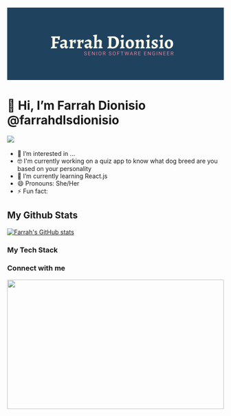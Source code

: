 ![logo](Farrah_Dionisio_Brand.png)

# 👋 Hi, I’m Farrah Dionisio @farrahdlsdionisio

![](https://komarev.com/ghpvc/?username=farrahdlsdionisio&color=FF7A8A&style=for-the-badge)

- 👀 I’m interested in ...
- 🤓 I'm currently working on a quiz app to know what dog breed are you based on your personality
- 🌱 I’m currently learning React.js
- 😄 Pronouns: She/Her
- ⚡ Fun fact:

## My Github Stats

[![Farrah's GitHub stats](https://github-readme-stats.vercel.app/api?username=farrahdlsdionisio&theme=prussian&show_icons=true)](https://github.com/anuraghazra/github-readme-stats)

<h3>My Tech Stack</h3>

<h3>Connect with me</h3>

<img width="100%" height="300" src="https://i.giphy.com/media/v1.Y2lkPTc5MGI3NjExb2htZXpicmtmb2p3b3YzZm8yaHl4MjZmMXIyODBjanI2d3M5aGlwOCZlcD12MV9pbnRlcm5hbF9naWZfYnlfaWQmY3Q9Zw/OwJhwgfpmTKNErbzRv/giphy.gif">
